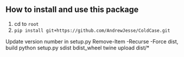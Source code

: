 ## How to install and use this package

1) cd to `root`
2) `pip install git+https://github.com/AndrewJesse/ColdCase.git`

Update version number in setup.py
Remove-Item -Recurse -Force dist, build
python setup.py sdist bdist_wheel
twine upload dist/*
